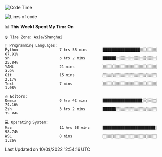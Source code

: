 <!--START_SECTION:waka-->
![Code Time](http://img.shields.io/badge/Code%20Time-858%20hrs%206%20mins-blue)

![Lines of code](https://img.shields.io/badge/From%20Hello%20World%20I%27ve%20Written-22%20Thousand%20lines%20of%20code-blue)

📊 **This Week I Spent My Time On** 

```text
⌚︎ Time Zone: Asia/Shanghai

💬 Programming Languages: 
Python                   7 hrs 58 mins       █████████████████░░░░░░░░   67.91% 
sh                       3 hrs 2 mins        ██████░░░░░░░░░░░░░░░░░░░   25.84% 
YAML                     21 mins             ░░░░░░░░░░░░░░░░░░░░░░░░░   3.0% 
Git                      15 mins             ░░░░░░░░░░░░░░░░░░░░░░░░░   2.17% 
Text                     7 mins              ░░░░░░░░░░░░░░░░░░░░░░░░░   1.08%

🔥 Editors: 
Emacs                    8 hrs 42 mins       ██████████████████░░░░░░░   74.16% 
Zsh                      3 hrs 2 mins        ██████░░░░░░░░░░░░░░░░░░░   25.84%

💻 Operating System: 
Mac                      11 hrs 35 mins      ████████████████████████░   98.74% 
WSL                      8 mins              ░░░░░░░░░░░░░░░░░░░░░░░░░   1.26%

```


 Last Updated on 10/09/2022 12:54:16 UTC
<!--END_SECTION:waka-->
